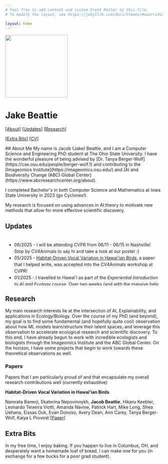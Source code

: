 ```yaml
---
# Feel free to add content and custom Front Matter to this file.
# To modify the layout, see https://jekyllrb.com/docs/themes/#overriding-theme-defaults

layout: home
---
```


<img src="./assets/images/profile_pic.png" width="200">

# Jake Beattie 

[[About](#about-me)] [[Updates](#updates)] [[Research](#research)]

[[Extra Bits](#extra-bits)] [[CV](./assets/pdf/cv.pdf)]

<a id="about-me" />
## About Me
My name is Jacob (Jake) Beattie, and I am a Computer Science and Engineering PhD student at The Ohio State University. I have the wonderful pleasure of being advised by [Dr. Tanya Berger-Wolf](https://cse.osu.edu/people/berger-wolf.1) and contributing to the [Imageomics Institute](https://imageomics.osu.edu/) and [AI and Biodiversity Change (ABC) Global Center](https://www.abcresearchcenter.org/about). 

I completed Bachelor's in both Computer Science and Mathematics at Iowa State University in 2023 (go Cyclones!).

My research is focused on using advances in AI theory to motivate new methods that allow for more effective scientific discovery.


<a id="updates" />

## Updates
<div style="min-width:400px;height:150px;line-height:1.5em;overflow:scroll;padding:5px;">
<ul>
<li>06/2025 - I will be attending CVPR from 06/11 - 06/15 in Nashville! Stop by CV4Animals to say hi and take a look at our poster :)</li>
<li>05/2025 - <a href="https://drive.google.com/file/d/1GJBsEcx_ZZzJaY_Rv_LZgIV8LsowlYJR/view">Habitat-Driven Vocal Variation in Hawai'ian Birds</a>, a paper that I helped write, was accepted into the CV4Animals workshop at CVPR! </li>
<li>01/2025 - I travelled to Hawai'i as part of the <i>Experiential Introduction to AI and Ecology course</i>. Over two weeks (and with the massive help of <a href="https://www.neonscience.org/">NEON</a> staff and UH Hilo's <a href="https://lohelab.org/">Pat Hart and Amanda Navine</a>), we collected some pretty awesome acoustic data on Hawai'ian birds.</li>
</ul>
</div>


<a id="research" />

## Research
My main research interests lie at the intersection of AI, Explainability, and applications in Ecology/Biology. Over the course of my PhD (and beyond), my goal is to find some fundamental (and hopefully quite cool) observation about how ML models learn/structure their latent spaces, and leverage this observation to accelerate ecological research and scientific discovery. To this end, I have already begun to work with incredible ecologists and biologists through the Imageomics Institute and the ABC Global Center. On the horizon, I have some projects that begin to work towards these theoretical observations as well.

### Papers
Papers that I am particularly proud of and that encapsulate my overall research contributions well (currently exhaustive)

<b> Habitat-Driven Vocal Variation in Hawai'ian Birds</b> 

Namrata Banerji, Ekaterina Nepovinnykh, <b>Jacob Beattie</b>, Hikaru Keebler, Leonardo Teixeira Viotti, Amanda Navine, Patrick Hart, Mike Long, Shea Uehana, Eissas Ouk, Evan Donoso, Avery Dean, Ann Carey, Tanya Berger-Wolf, Kaiya L Provost [[Paper](https://drive.google.com/file/d/1GJBsEcx_ZZzJaY_Rv_LZgIV8LsowlYJR/view)]


<a id="extra-bits" />

## Extra Bits
In my free time, I enjoy baking. If you happen to live in Columbus, OH, and desperately want a homemade loaf of bread, I can make one for you (in exchange for a few bucks for a poor grad student).

